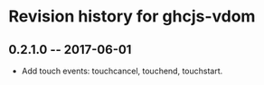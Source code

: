 # Revision history for ghcjs-vdom

## 0.2.1.0 -- 2017-06-01

* Add touch events: touchcancel, touchend, touchstart.